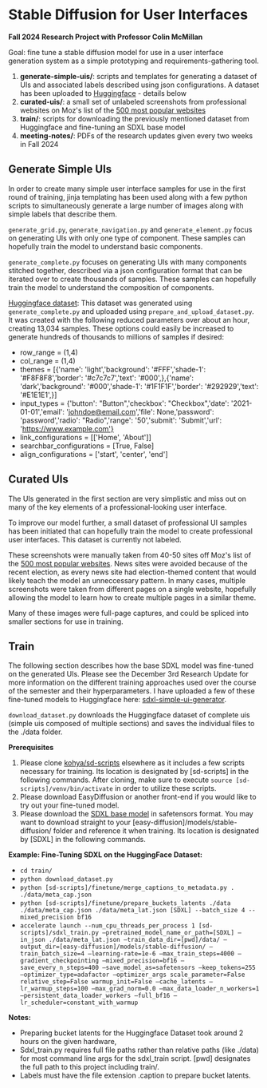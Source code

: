 # Stable Diffusion for User Interfaces

**Fall 2024 Research Project with Professor Colin McMillan**

Goal: fine tune a stable diffusion model for use in a user interface generation system as a simple prototyping and requirements-gathering tool.

1. **generate-simple-uis/**: scripts and templates for generating a dataset of UIs and associated labels described using json configurations. A dataset has been uploaded to [Huggingface](https://huggingface.co/datasets/nkyhl/simple-uis) - details below
2. **curated-uis/**: a small set of unlabeled screenshots from professional websites on Moz's list of the [500 most popular websites](https://moz.com/top500)
3. **train/**: scripts for downloading the previously mentioned dataset from Huggingface and fine-tuning an SDXL base model
4. **meeting-notes/**: PDFs of the research updates given every two weeks in Fall 2024

## Generate Simple UIs

In order to create many simple user interface samples for use in the first round of training, jinja templating has been used along with a few python scripts to simultaneously generate a large number of images along with simple labels that describe them.

`generate_grid.py`, `generate_navigation.py` and `generate_element.py` focus on generating UIs with only one type of component. These samples can hopefully train the model to understand basic components.

`generate_complete.py` focuses on generating UIs with many components stitched together, described via a json configuration format that can be iterated over to create thousands of samples. These samples can hopefully train the model to understand the composition of components.

[Huggingface dataset](https://huggingface.co/datasets/nkyhl/simple-uis): This dataset was generated using `generate_complete.py` and uploaded using `prepare_and_upload_dataset.py`. It was created with the following reduced parameters over about an hour, creating 13,034 samples. These options could easily be increased to generate hundreds of thousands to millions of samples if desired:
- row_range = (1,4)
- col_range = (1,4)
- themes = [{'name': 'light','background': '#FFF','shade-1': '#F8F8F8','border': '#c7c7c7','text': '#000',},{'name': 'dark','background': '#000','shade-1': '#1F1F1F','border': '#292929','text': '#E1E1E1',}]
- input_types = {'button': "Button",'checkbox': "Checkbox",'date': '2021-01-01','email': 'johndoe@email.com','file': None,'password': 'password','radio': "Radio",'range': '50','submit': 'Submit','url': 'https://www.example.com'}
- link_configurations = [['Home', 'About']]
- searchbar_configurations = [True, False]
- align_configurations = ['start', 'center', 'end']

## Curated UIs

The UIs generated in the first section are very simplistic and miss out on many of the key elements of a professional-looking user interface.

To improve our model further, a small dataset of professional UI samples has been initiated that can hopefully train the model to create professional user interfaces. This dataset is currently not labeled.

These screenshots were manually taken from 40-50 sites off Moz's list of the [500 most popular websites](https://moz.com/top500). 
News sites were avoided because of the recent election, as every news site had election-themed content that would likely teach the model an unneccessary pattern.
In many cases, multiple screenshots were taken from different pages on a single website, hopefully allowing the model to learn how to create multiple pages in a similar theme.

Many of these images were full-page captures, and could be spliced into smaller sections for use in training.

## Train

The following section describes how the base SDXL model was fine-tuned on the generated UIs. Please see the December 3rd Research Update for more information on the different training approaches used over the course of the semester and their hyperparameters. I have uploaded a few of these fine-tuned models to Huggingface here: [sdxl-simple-ui-generator](https://huggingface.co/nkyhl/sdxl-simple-ui-generator/).

`download_dataset.py` downloads the Huggingface dataset of complete uis (simple uis composed of multiple sections) and saves the individual files to the ./data folder.

**Prerequisites**
1. Please clone [kohya/sd-scripts](https://github.com/kohya-ss/sd-scripts) elsewhere as it includes a few scripts necessary for training. Its location is designated by [sd-scripts] in the following commands. After cloning, make sure to execute `source [sd-scripts]/venv/bin/activate` in order to utilize these scripts.
2. Please download EasyDiffusion or another front-end if you would like to try out your fine-tuned model.
3. Please download the [SDXL base model](https://civitai.com/models/101055/sd-xl) in safetensors format. You may want to download straight to your [easy-diffusion]/models/stable-diffusion/ folder and reference it when training. Its location is designated by [SDXL] in the following commands.

**Example: Fine-Tuning SDXL on the HuggingFace Dataset:**
- `cd train/`
- `python download_dataset.py`
- `python [sd-scripts]/finetune/merge_captions_to_metadata.py . ./data/meta_cap.json`
- `python [sd-scripts]/finetune/prepare_buckets_latents ./data ./data/meta_cap.json ./data/meta_lat.json [SDXL] --batch_size 4 --mixed_precision bf16`
- `accelerate launch --num_cpu_threads_per_process 1 [sd-scripts]/sdxl_train.py —pretrained_model_name_or_path=[SDXL] —in_json ./data/meta_lat.json —train_data_dir=[pwd]/data/ —output_dir=[easy-diffusion]/models/stable-diffusion/ —train_batch_size=4 —learning-rate=1e-6 —max_train_steps=4000 —gradient_checkpointing —mixed_precision=bf16 —save_every_n_steps=400 —save_model_as=safetensors —keep_tokens=255 —optimizer_type=adafactor —optimizer_args scale_parameter=False relative_step=False warmup_init=False —cache_latents —lr_warmup_steps=100 —max_grad_norm=0.0 —max_data_loader_n_workers=1 —persistent_data_loader_workers —full_bf16 —lr_scheduler=constant_with_warmup`

**Notes:**
- Preparing bucket latents for the Huggingface Dataset took around 2 hours on the given hardware,
- Sdxl_train.py requires full file paths rather than relative paths (like ./data) for most command line args for the sdxl_train script. [pwd] designates the full path to this project including train/.
- Labels must have the file extension .caption to prepare bucket latents.
